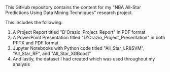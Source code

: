This GitHub repository contains the content for my "NBA All-Star Predictions Using Data Mining Techniques" research project.

This includes the following:
1. A Project Report titled "D'Orazio_Project_Report" in PDF format
2. A PowerPoint Presentation titled "D'Orazio_Project_Presentation" in both PPTX and PDF format
3. Jupyter Notebooks with Python code titled "All_Star_LR&SVM", "All_Star_RF", and "All_Star_XGBoost"
4. And lastly, the dataset I had created which was used throughout my analysis
